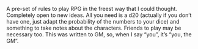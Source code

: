 A pre-set of rules to play RPG in the freest way that I could thought. Completely open to new ideas. All you need is a d20 (actually if you don’t have one, just adapt the probability of the numbers to your dice) and something to take notes about the characters. Friends to play may be necessary too. This was written to GM, so, when I say “you”, it’s “you, the GM”.
